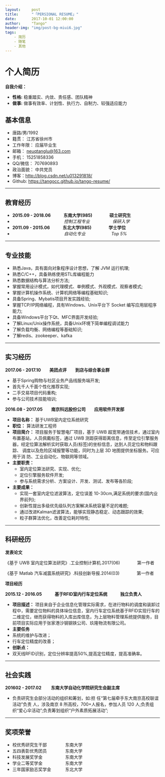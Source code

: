```yaml
---
layout:     post
title:      "「PERSIONAL RESUME」"
date:       2017-10-01 12:00:00
author:     "Tango"
header-img: "img/post-bg-miui6.jpg"
tags:
    - 简历
    - 随笔
    - 其他
---
```

# 个人简历
**自我介绍：**
- **性格:** 稳重踏实、内敛、责任感、团队精神 
- **做事:** 做事有效率、计划性、执行力、自制力、较强适应能力

## 基本信息

- 唐路/男/1992
- 籍贯：    江苏省徐州市
- 工作年限： 应届毕业生
- 邮箱： neuqtanglu@163.com
- 手机： 15251858336
- QQ/微信：   707690893
- 政治面貌：  中共党员
- 博客：http://blog.csdn.net/u013291818/ 
- Github: https://tangocc.github.io/tango-resume/

-------------------
## 教育经历

- **2015.09 - 2018.06　　　东南大学(985)　　　　硕士研究生**  
- 　　　　　　　　　　　　_控制工程专业_　　　　　 _保研入学_
- **2011.09 - 2015.06　　　东北大学(985)　　　　学士学位**  
- 　　　　　　　　　　　　_自动化专业_　　　　　　_Top 5%_

-------------------
## 专业技能

- 熟悉Java，具有面向对象程序设计思想，了解 JVM 运行机理;
- 熟悉C/C++，具备熟练使用STL库编程能力
- 熟悉数据结构与算法分析方法;
- 掌握常用设计模式，如代理模式、单例模式、外观模式、观察者模式;
- 掌握计算机操作系统、计算机网络等编程基础知识;
- 具备Spring、Mybatis项目开发实践经验;
- 掌握TCP/IP网络编程，具有Windows、Unix平台下 Socket 编写应用层程序能力;
- 具备Windows平台下Qt、MFC界面开发经验;
- 了解Linux/Unix操作系统，具备Unix环境下简单编程调试能力
- 了解负载均衡、网络编程等基础知识;
- 了解redis、zookeeper、kafka

-------------------
## 实习经历

**2017.06 - 2017.10　　美团点评　　到店与综合事业群**
-  基于Spring购物与社区业务产品线服务端开发;
-  首先千人千面个性化推荐实现;
-  二手交易项目代码重构;
-  参与公司技术技能培训;

**2016.08 - 2017.05　　南京科远股份公司　　应用软件开发部**
- **项目名称：**  基于UWB室内定位系统研究
- **职位：**  算法研发工程师
- **项目简介：**  项目服务于智慧电厂项目，基于 UWB 超宽带通信技术，通过室内 布置基站，人员佩戴标签，通过 UWB 测距获得距离信息，传至定位引擎服务 器，经定位算法解析实时获取人员(标签)的坐标信息，达到人员定位和物料跟踪、 调度以及危险区域报警等功能，同时为上层 3D 地图提供坐标服务。可应用于消 防、工业自动化、物联网等领域。
- **主要职责：**
     - 室内定位算法研究、实现、优化;
     - 定位引擎服务软件开发;
     - 参与系统需求分析、方案设计、开发、测试、发布等各阶段;
- **主要成果：**
   - 实现一套室内定位滤波算法，定位误差 10-30cm,满足系统的要求(国内业界前列); 
   - 创新性提出多级优先级队列方案解决系统容量不足的难题;  
   - 通过改进Kalman滤波算法，能够实现静态稳定、动态跟踪的效果;
   - 粒子群算法优化，改善定位耗时特性;

-------------------
## 科研经历

**发表论文**

《基于 UWB 室内定位算法研究》.工业控制计算机.2017(06)　　　　第一作者

《基于 Matlab 汽车减震系统研究》.科技创新导报.2014(03)　　　　第一作者

**项目经历**

**2015.12 - 2016.05　　　基于RFID室内行车定位系统　　　独立负责人**
- **项目描述：**
 项目来自于企业信息化管理实际需求，在进行物料的调度和装卸过程中，需要定位物料的具体垛位信息，室内行车定位系统基于RFID实现行车的二维定位，继而获得物料的入库出库信息，为上层物料管理系统提供服务，目前项目实际应用于张家港沙钢钢铁公司、玖隆物流有限公司。
- **主要任务**
- 系统的维护与改进；
- 行车定位精度的改善；
- **创新点：**
- 双天线RFID识别，定位分辨率提高50%,提高定位精度，提高准确率。


-------------------
## 社会实践

**201602 - 2017.02    　　东南大学自动化学院研究生会副主席**
- 负责研究生会部分活动的组织和筹划，如:担 任“第七届牵手东大南京高校联谊活动”负责 人，涉及南京 8 所高校，700+人报名，参加人员 120 人;负责组织“爱心伞活动”;负责筹划组织“户外素质拓展活动”;

-------------------
## 奖项荣誉

- 校优秀研究生干部 　　　　东南大学 
- 五四表彰优秀团员 　　　　东南大学 
- 科技发展奖学金 　　　　　东南大学
- 学业二等奖学金　　　　　 东南大学 
- 三年国家励志奖学金　　　 东北大学

